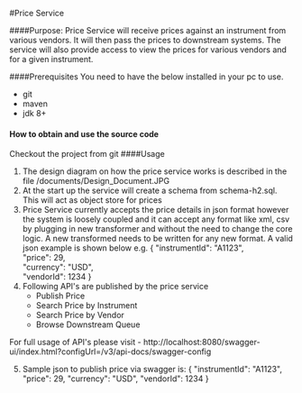#Price Service

####Purpose:
Price Service will receive prices against an instrument from various vendors. It will then pass the prices to downstream systems.
The service will also provide access to view the prices for various vendors and for a given instrument.

####Prerequisites
You need to have the below installed in your pc to use.
* git
* maven
* jdk 8+

#### How to obtain and use the source code
Checkout the project from git 
####Usage
1. The design diagram on how the price service works is described in the file /documents/Design_Document.JPG
2. At the start up the service will create a schema from schema-h2.sql. This will act as object store for prices
3. Price Service currently accepts the price details in json format however the system is loosely coupled and it can accept any format like xml, csv by plugging in new transformer and without the need to change the core logic. A new transformed needs to be written for any new format. A valid json example is shown below e.g. 
    {
         "instrumentId": "A1123",     
         "price": 29,     
         "currency": "USD",     
         "vendorId": 1234
     }
4. Following API's are published by the price service 
    * Publish Price
    * Search Price by Instrument
    * Search Price by Vendor
    * Browse Downstream Queue

For full usage of API's please visit - http://localhost:8080/swagger-ui/index.html?configUrl=/v3/api-docs/swagger-config

5. Sample json to publish price via swagger is:
                                               {
                                                   "instrumentId": "A1123",
                                                   "price": 29,
                                                   "currency": "USD",
                                                   "vendorId": 1234
                                               }
